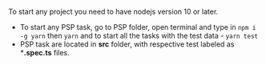  To start any project you need to have nodejs version 10 or later.

 * To start any PSP task, go to PSP folder, open terminal and type in `npm i -g yarn` then `yarn` and to start all the tasks with the test data - `yarn test`
 * PSP task are located in **src** folder, with respective test labeled as ***.spec.ts** files.